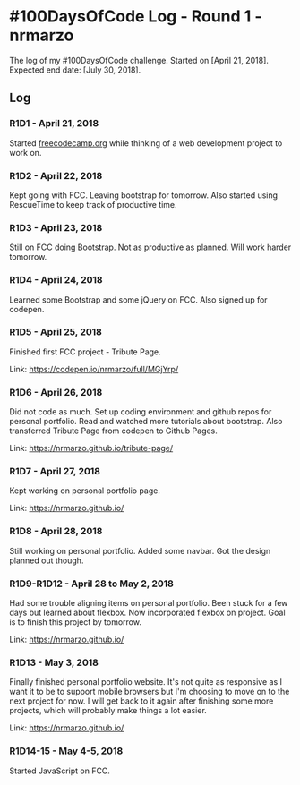 # #100DaysOfCode Log - Round 1 - nrmarzo

The log of my #100DaysOfCode challenge. Started on [April 21, 2018]. Expected end date: [July 30, 2018]. 

## Log

### R1D1 - April 21, 2018
Started [freecodecamp.org](https://www.freecodecamp.org/) while thinking of a web development project to work on. 

### R1D2 - April 22, 2018
Kept going with FCC. Leaving bootstrap for tomorrow. Also started using RescueTime to keep track of productive time.

### R1D3 - April 23, 2018
Still on FCC doing Bootstrap. Not as productive as planned. Will work harder tomorrow. 

### R1D4 - April 24, 2018
Learned some Bootstrap and some jQuery on FCC. Also signed up for codepen. 

### R1D5 - April 25, 2018
Finished first FCC project - Tribute Page. 

Link: https://codepen.io/nrmarzo/full/MGjYrp/

### R1D6 - April 26, 2018
Did not code as much. Set up coding environment and github repos for personal portfolio. Read and watched more tutorials about bootstrap. Also transferred Tribute Page from codepen to Github Pages. 

Link: https://nrmarzo.github.io/tribute-page/

### R1D7 - April 27, 2018
Kept working on personal portfolio page. 

Link: https://nrmarzo.github.io/

### R1D8 - April 28, 2018
Still working on personal portfolio. Added some navbar. Got the design planned out though.

### R1D9-R1D12 - April 28 to May 2, 2018
Had some trouble aligning items on personal portfolio. Been stuck for a few days but learned about flexbox. Now incorporated flexbox on project. Goal is to finish this project by tomorrow. 

Link: https://nrmarzo.github.io/

### R1D13 - May 3, 2018
Finally finished personal portfolio website. It's not quite as responsive as I want it to be to support mobile browsers but I'm choosing to move on to the next project for now. I will get back to it again after finishing some more projects, which will probably make things a lot easier. 

Link: https://nrmarzo.github.io/

### R1D14-15 - May 4-5, 2018
Started JavaScript on FCC. 
